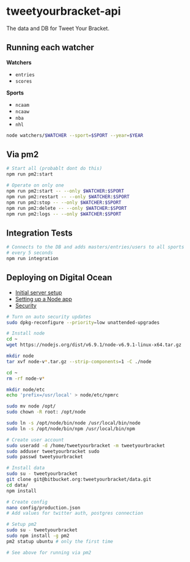 tweetyourbracket-api
=================

The data and DB for Tweet Your Bracket.


## Running each watcher

**Watchers**

- `entries`
- `scores`

**Sports**

- `ncaam`
- `ncaaw`
- `nba`
- `nhl`

```sh
node watchers/$WATCHER --sport=$SPORT --year=$YEAR
```


## Via pm2

```sh
# Start all (probablt dont do this)
npm run pm2:start

# Operate on only one
npm run pm2:start -- --only $WATCHER:$SPORT
npm run pm2:restart -- --only $WATCHER:$SPORT
npm run pm2:stop -- --only $WATCHER:$SPORT
npm run pm2:delete -- --only $WATCHER:$SPORT
npm run pm2:logs -- --only $WATCHER:$SPORT
```


## Integration Tests

```sh
# Connects to the DB and adds masters/entries/users to all sports
# every 5 seconds
npm run integration
```


## Deploying on Digital Ocean

- [Initial server setup](https://www.digitalocean.com/community/tutorials/initial-server-setup-with-ubuntu-14-04)
- [Setting up a Node app](https://www.digitalocean.com/community/tutorials/how-to-set-up-a-node-js-application-for-production-on-ubuntu-14-04)
- [Security](https://help.ubuntu.com/community/AutomaticSecurityUpdates)

```sh
# Turn on auto security updates
sudo dpkg-reconfigure --priority=low unattended-upgrades

# Install node
cd ~
wget https://nodejs.org/dist/v6.9.1/node-v6.9.1-linux-x64.tar.gz

mkdir node
tar xvf node-v*.tar.gz --strip-components=1 -C ./node

cd ~
rm -rf node-v*

mkdir node/etc
echo 'prefix=/usr/local' > node/etc/npmrc

sudo mv node /opt/
sudo chown -R root: /opt/node

sudo ln -s /opt/node/bin/node /usr/local/bin/node
sudo ln -s /opt/node/bin/npm /usr/local/bin/npm

# Create user account
sudo useradd -d /home/tweetyourbracket -m tweetyourbracket
sudo adduser tweetyourbracket sudo
sudo passwd tweetyourbracket

# Install data
sudo su - tweetyourbracket
git clone git@bitbucket.org:tweetyourbracket/data.git
cd data/
npm install

# Create config
nano config/production.json
# Add values for twitter auth, postgres connection

# Setup pm2
sudo su - tweetyourbracket
sudo npm install -g pm2
pm2 statup ubuntu # only the first time

# See above for running via pm2
```

